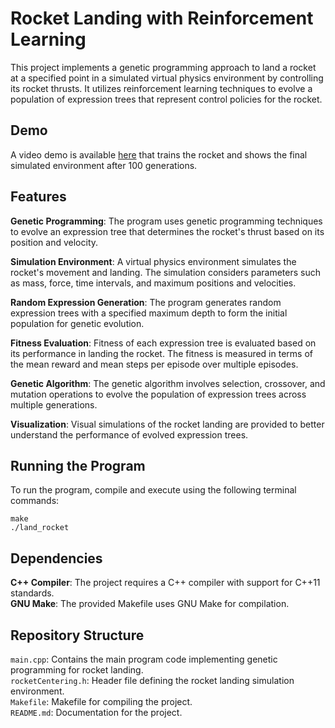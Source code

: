 # Rocket Landing with Reinforcement Learning

This project implements a genetic programming approach to land a rocket at a specified point in a simulated virtual physics environment by controlling its rocket thrusts. It utilizes reinforcement learning techniques to evolve a population of expression trees that represent control policies for the rocket. 

## Demo

A video demo is available [here]([fakelink.com](https://youtu.be/1u2UUE-3-uU)) that trains the rocket and shows the final simulated environment after 100 generations.

## Features
**Genetic Programming**: The program uses genetic programming techniques to evolve an expression tree that determines the rocket's thrust based on its position and velocity.

**Simulation Environment**: A virtual physics environment simulates the rocket's movement and landing. The simulation considers parameters such as mass, force, time intervals, and maximum positions and velocities.

**Random Expression Generation**: The program generates random expression trees with a specified maximum depth to form the initial population for genetic evolution.

**Fitness Evaluation**: Fitness of each expression tree is evaluated based on its performance in landing the rocket. The fitness is measured in terms of the mean reward and mean steps per episode over multiple episodes.

**Genetic Algorithm**: The genetic algorithm involves selection, crossover, and mutation operations to evolve the population of expression trees across multiple generations.

**Visualization**: Visual simulations of the rocket landing are provided to better understand the performance of evolved expression trees.

## Running the Program

To run the program, compile and execute using the following terminal commands:
```
make
./land_rocket
```

## Dependencies
**C++ Compiler**: The project requires a C++ compiler with support for C++11 standards.<br>
**GNU Make**: The provided Makefile uses GNU Make for compilation.

## Repository Structure
``main.cpp``: Contains the main program code implementing genetic programming for rocket landing.<br>
``rocketCentering.h``: Header file defining the rocket landing simulation environment.<br>
``Makefile``: Makefile for compiling the project.<br>
``README.md``: Documentation for the project.
